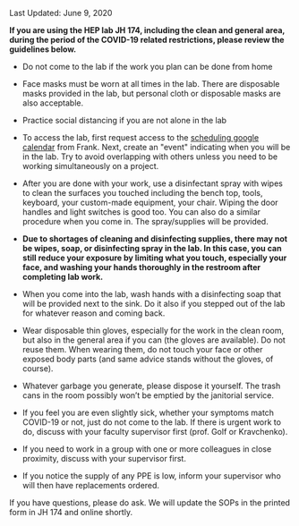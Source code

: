 Last Updated: June 9, 2020

**If you are using the HEP lab JH 174, including the clean and general area, during the period of the COVID-19 related restrictions, please review the guidelines below.**

 - Do not come to the lab if the work you plan can be done from home
 
 - Face masks must be worn at all times in the lab. There are disposable masks provided in the lab, but personal cloth or disposable masks are also acceptable.

 - Practice social distancing if you are not alone in the lab

 - To access the lab, first request access to the [scheduling google calendar](https://calendar.google.com/calendar?cid=ZzdmOXBiYzNpNjg2amo0bjFnMjY0Y25qMmNAZ3JvdXAuY2FsZW5kYXIuZ29vZ2xlLmNvbQ) from Frank. Next, create an "event" indicating when you will be in the lab. Try to avoid overlapping with others unless you need to be working simultaneously on a project.

 - After you are done with your work, use a disinfectant spray with wipes to clean the surfaces you touched including the bench top, tools, keyboard, your custom-made equipment, your chair. Wiping the door handles and light switches is good too. You can also do a similar procedure when you come in. The spray/supplies will be provided.

 - **Due to shortages of cleaning and disinfecting supplies, there may not be wipes, soap, or disinfecting spray in the lab. In this case, you can still reduce your exposure by limiting what you touch, especially your face, and washing your hands thoroughly in the restroom after completing lab work.**

  - When you come into the lab, wash hands with a disinfecting soap that will be provided next to the sink. Do it also if you stepped out of the lab for whatever reason and coming back.

  - Wear disposable thin gloves, especially for the work in the clean room, but also in the general area if you can (the gloves are available). Do not reuse them. When wearing them, do not touch your face or other exposed body parts (and same advice stands without the gloves, of course).

   - Whatever garbage you generate, please dispose it yourself. The trash cans in the room possibly won’t be emptied by the janitorial service.

   - If you feel you are even slightly sick, whether your symptoms match COVID-19 or not, just do not come to the lab. If there is urgent work to do, discuss with your faculty supervisor first (prof. Golf or Kravchenko).

   - If you need to work in a group with one or more colleagues in close proximity, discuss with your supervisor first.
   
   - If you notice the supply of any PPE is low, inform your supervisor who will then have replacements ordered.
   


If you have questions, please do ask. We will update the SOPs in the printed form in JH 174 and online shortly.
